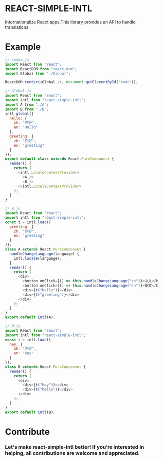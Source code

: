 # REACT-SIMPLE-INTL

Internationalize React apps.This library provides an API to handle translations.

# Example

```javascript
// index.js
import React from "react";
import ReactDOM from "react-dom";
import Global from "./Global";

ReactDOM.render(<Global />, document.getElementById("root"));

// Global.js
import React from "react";
import intl from "react-simple-intl";
import A from "./A";
import B from "./B";
intl.global({
  hello: {
    zh: "你好",
    en: "Hello"
  },
  greeting: {
    zh: "你好",
    en: "greeting"
  }
});
export default class extends React.PureComponent {
  render() {
    return (
      <intl.LocaleContextProvider>
        <A />
        <B />
      </intl.LocaleContextProvider>
    );
  }
}

// A.js
import React from "react";
import intl from "react-simple-intl";
const t = intl.load({
  greeting: {
    zh: "你好",
    en: "greeting"
  }
});
class A extends React.PureComponent {
  handleChangeLanguage(language) {
    intl.locale(language);
  }
  render() {
    return (
      <div>
        <button onClick={() => this.handleChangeLanguage("zh")}>中文</button>
        <button onClick={() => this.handleChangeLanguage("en")}>英文</button>
        <div>{t("hello")}</div>
        <div>{t("greeting")}</div>
      </div>
    );
  }
}
export default intl(A);

// B.js
import React from "react";
import intl from "react-simple-intl";
const t = intl.load({
  hey: {
    zh: "你好",
    en: "hey"
  }
});
class B extends React.PureComponent {
  render() {
    return (
      <div>
        <div>{t("hey")}</div>
        <div>{t("hello")}</div>
      </div>
    );
  }
}
export default intl(B);
```

# Contribute

### Let's make react-simple-intl better! If you're interested in helping, all contributions are welcome and appreciated.
